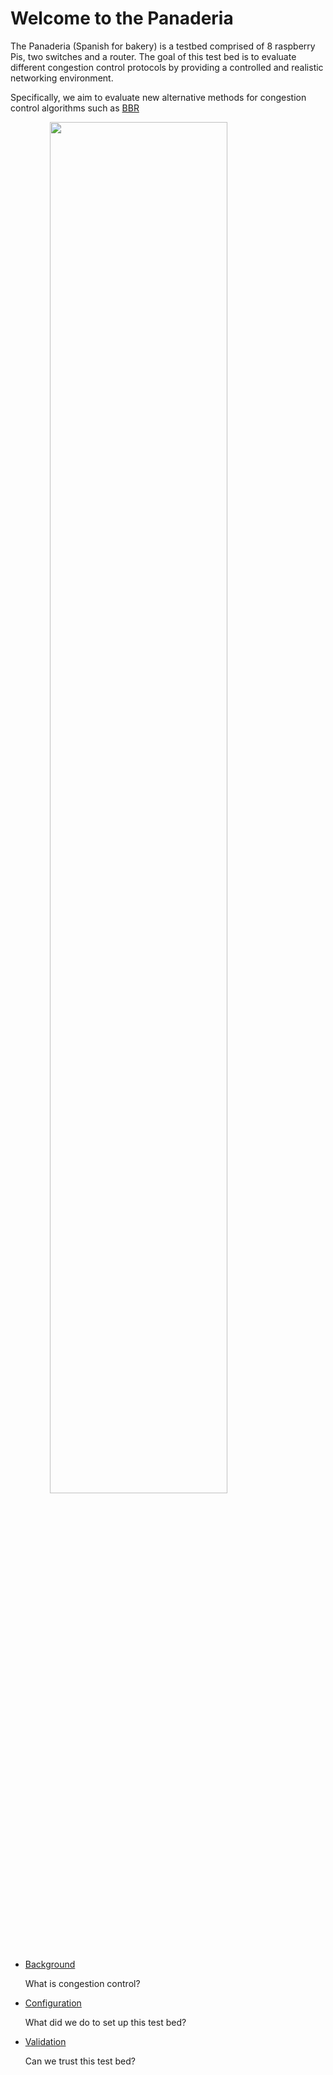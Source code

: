 ---
---
# Welcome to the Panaderia

The Panaderia (Spanish for bakery) is a testbed comprised of 8 raspberry Pis, two switches and a router. The goal of this test bed is to evaluate different congestion control protocols by providing a controlled and realistic networking environment. 

Specifically, we aim to evaluate new alternative methods for congestion control algorithms such as [BBR](https://github.com/google/bbr)

<img src="pi_racks.jpg" width="75%" style="margin-left: auto; margin-right: auto; display: block;"/> 

- [Background](background)

    What is congestion control? 

- [Configuration](config)

    What did we do to set up this test bed?

- [Validation](validation)

    Can we trust this test bed?